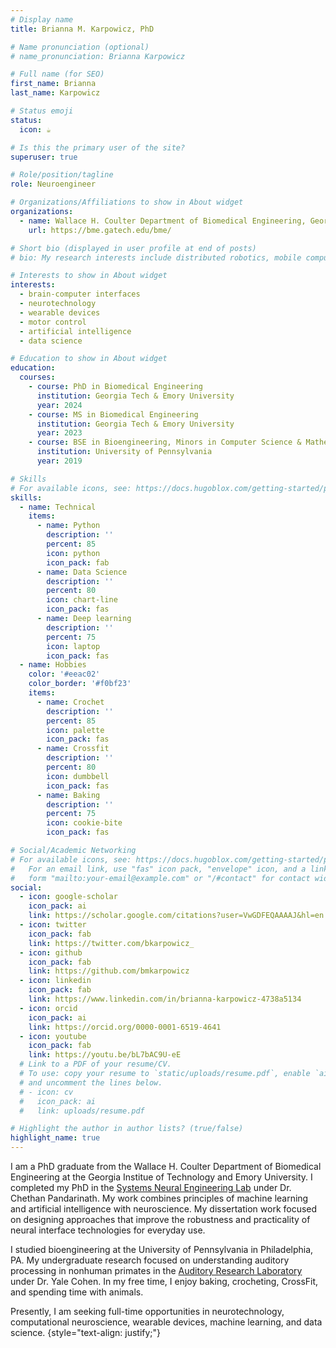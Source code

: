 ```yaml
---
# Display name
title: Brianna M. Karpowicz, PhD

# Name pronunciation (optional)
# name_pronunciation: Brianna Karpowicz

# Full name (for SEO)
first_name: Brianna
last_name: Karpowicz

# Status emoji
status:
  icon: ☕️

# Is this the primary user of the site?
superuser: true

# Role/position/tagline
role: Neuroengineer

# Organizations/Affiliations to show in About widget
organizations:
  - name: Wallace H. Coulter Department of Biomedical Engineering, Georgia Tech & Emory
    url: https://bme.gatech.edu/bme/ 

# Short bio (displayed in user profile at end of posts)
# bio: My research interests include distributed robotics, mobile computing and programmable matter.

# Interests to show in About widget
interests:
  - brain-computer interfaces
  - neurotechnology
  - wearable devices
  - motor control
  - artificial intelligence
  - data science

# Education to show in About widget
education:
  courses:
    - course: PhD in Biomedical Engineering
      institution: Georgia Tech & Emory University
      year: 2024
    - course: MS in Biomedical Engineering
      institution: Georgia Tech & Emory University
      year: 2023
    - course: BSE in Bioengineering, Minors in Computer Science & Mathematics
      institution: University of Pennsylvania
      year: 2019

# Skills
# For available icons, see: https://docs.hugoblox.com/getting-started/page-builder/#icons
skills:
  - name: Technical
    items:
      - name: Python
        description: ''
        percent: 85
        icon: python
        icon_pack: fab
      - name: Data Science
        description: ''
        percent: 80
        icon: chart-line
        icon_pack: fas
      - name: Deep learning
        description: ''
        percent: 75
        icon: laptop
        icon_pack: fas
  - name: Hobbies
    color: '#eeac02'
    color_border: '#f0bf23'
    items:
      - name: Crochet
        description: ''
        percent: 85
        icon: palette
        icon_pack: fas
      - name: Crossfit
        description: ''
        percent: 80
        icon: dumbbell
        icon_pack: fas
      - name: Baking
        description: ''
        percent: 75
        icon: cookie-bite
        icon_pack: fas

# Social/Academic Networking
# For available icons, see: https://docs.hugoblox.com/getting-started/page-builder/#icons
#   For an email link, use "fas" icon pack, "envelope" icon, and a link in the
#   form "mailto:your-email@example.com" or "/#contact" for contact widget.
social:
  - icon: google-scholar
    icon_pack: ai
    link: https://scholar.google.com/citations?user=VwGDFEQAAAAJ&hl=en
  - icon: twitter
    icon_pack: fab
    link: https://twitter.com/bkarpowicz_
  - icon: github
    icon_pack: fab
    link: https://github.com/bmkarpowicz
  - icon: linkedin
    icon_pack: fab
    link: https://www.linkedin.com/in/brianna-karpowicz-4738a5134
  - icon: orcid
    icon_pack: ai
    link: https://orcid.org/0000-0001-6519-4641
  - icon: youtube
    icon_pack: fab
    link: https://youtu.be/bL7bAC9U-eE 
  # Link to a PDF of your resume/CV.
  # To use: copy your resume to `static/uploads/resume.pdf`, enable `ai` icons in `params.yaml`,
  # and uncomment the lines below.
  # - icon: cv
  #   icon_pack: ai
  #   link: uploads/resume.pdf

# Highlight the author in author lists? (true/false)
highlight_name: true
---
```


I am a PhD graduate from the Wallace H. Coulter Department of Biomedical Engineering at 
the Georgia Institue of Technology and Emory University. I completed my PhD in the [Systems Neural Engineering Lab](https://snel.gatech.edu/) under Dr. Chethan Pandarinath. My work combines principles of machine learning and artificial intelligence with
neuroscience. My dissertation work focused on designing approaches that improve the robustness and practicality of neural interface technologies for everyday use.

I studied bioengineering at the University of Pennsylvania in Philadelphia, PA. My undergraduate research focused on 
understanding auditory processing in nonhuman primates in the [Auditory Research Laboratory](https://auditoryresearchlaboratory.weebly.com/) under Dr. Yale Cohen. In my free time, I enjoy baking, crocheting, CrossFit, and 
spending time with animals.

Presently, I am seeking full-time opportunities in neurotechnology, computational neuroscience, wearable devices, machine learning, and data science.
{style="text-align: justify;"}
